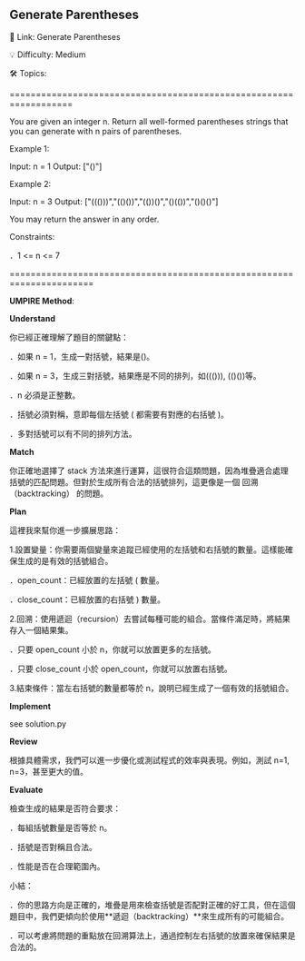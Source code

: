 **Generate Parentheses**
-
🔗 Link: Generate Parentheses

💡 Difficulty: Medium

🛠️ Topics: 

==================================================================

You are given an integer n. Return all well-formed parentheses strings that you can generate with n pairs of parentheses.

Example 1:

Input: n = 1
Output: ["()"]

Example 2:

Input: n = 3
Output: ["((()))","(()())","(())()","()(())","()()()"]

You may return the answer in any order.

Constraints:

．1 <= n <= 7

======================================================================

**UMPIRE Method**:

**Understand**

你已經正確理解了題目的關鍵點：

．如果 n = 1，生成一對括號，結果是()。

．如果 n = 3，生成三對括號，結果應是不同的排列，如((())), (()())等。

．n 必須是正整數。

．括號必須對稱，意即每個左括號 ( 都需要有對應的右括號 )。

．多對括號可以有不同的排列方法。

**Match**

你正確地選擇了 stack 方法來進行運算，這很符合這類問題，因為堆疊適合處理括號的匹配問題。但對於生成所有合法的括號排列，這更像是一個 回溯（backtracking） 的問題。

**Plan**

這裡我來幫你進一步擴展思路：

1.設置變量：你需要兩個變量來追蹤已經使用的左括號和右括號的數量。這樣能確保生成的是有效的括號組合。

．open_count：已經放置的左括號 ( 數量。

．close_count：已經放置的右括號 ) 數量。

2.回溯：使用遞迴（recursion）去嘗試每種可能的組合。當條件滿足時，將結果存入一個結果集。

．只要 open_count 小於 n，你就可以放置更多的左括號。

．只要 close_count 小於 open_count，你就可以放置右括號。

3.結束條件：當左右括號的數量都等於 n，說明已經生成了一個有效的括號組合。

**Implement**

see solution.py

**Review**

根據具體需求，我們可以進一步優化或測試程式的效率與表現。例如，測試 n=1, n=3，甚至更大的值。

**Evaluate**

檢查生成的結果是否符合要求：

．每組括號數量是否等於 n。

．括號是否對稱且合法。

．性能是否在合理範圍內。

小結：

．你的思路方向是正確的，堆疊是用來檢查括號是否配對正確的好工具，但在這個題目中，我們更傾向於使用**遞迴（backtracking）**來生成所有的可能組合。

．可以考慮將問題的重點放在回溯算法上，通過控制左右括號的放置來確保結果是合法的。
